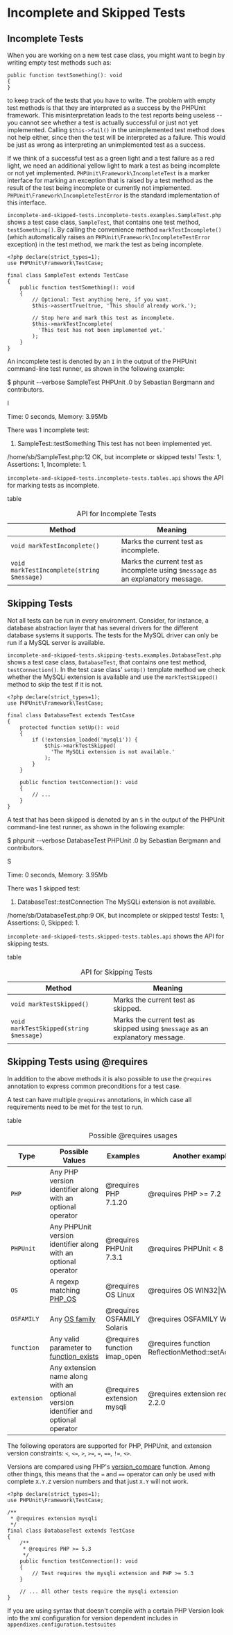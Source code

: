 Incomplete and Skipped Tests
============================

Incomplete Tests
----------------

When you are working on a new test case class, you might want to begin
by writing empty test methods such as:

    public function testSomething(): void
    {
    }

to keep track of the tests that you have to write. The problem with
empty test methods is that they are interpreted as a success by the
PHPUnit framework. This misinterpretation leads to the test reports
being useless -- you cannot see whether a test is actually successful or
just not yet implemented. Calling `$this->fail()` in the unimplemented
test method does not help either, since then the test will be
interpreted as a failure. This would be just as wrong as interpreting an
unimplemented test as a success.

If we think of a successful test as a green light and a test failure as
a red light, we need an additional yellow light to mark a test as being
incomplete or not yet implemented. `PHPUnit\Framework\IncompleteTest` is
a marker interface for marking an exception that is raised by a test
method as the result of the test being incomplete or currently not
implemented. `PHPUnit\Framework\IncompleteTestError` is the standard
implementation of this interface.

`incomplete-and-skipped-tests.incomplete-tests.examples.SampleTest.php`
shows a test case class, `SampleTest`, that contains one test method,
`testSomething()`. By calling the convenience method
`markTestIncomplete()` (which automatically raises an
`PHPUnit\Framework\IncompleteTestError` exception) in the test method,
we mark the test as being incomplete.

    <?php declare(strict_types=1);
    use PHPUnit\Framework\TestCase;

    final class SampleTest extends TestCase
    {
        public function testSomething(): void
        {
            // Optional: Test anything here, if you want.
            $this->assertTrue(true, 'This should already work.');

            // Stop here and mark this test as incomplete.
            $this->markTestIncomplete(
              'This test has not been implemented yet.'
            );
        }
    }

An incomplete test is denoted by an `I` in the output of the PHPUnit
command-line test runner, as shown in the following example:

$ phpunit --verbose SampleTest PHPUnit .0 by Sebastian Bergmann and
contributors.

I

Time: 0 seconds, Memory: 3.95Mb

There was 1 incomplete test:

1) SampleTest::testSomething This test has not been implemented yet.

/home/sb/SampleTest.php:12 OK, but incomplete or skipped tests! Tests:
1, Assertions: 1, Incomplete: 1.

`incomplete-and-skipped-tests.incomplete-tests.tables.api` shows the API
for marking tests as incomplete.

table

<table>
<caption>API for Incomplete Tests</caption>
<thead>
<tr class="header">
<th>Method</th>
<th>Meaning</th>
</tr>
</thead>
<tbody>
<tr class="odd">
<td><code>void markTestIncomplete()</code></td>
<td>Marks the current test as incomplete.</td>
</tr>
<tr class="even">
<td><code>void markTestIncomplete(string $message)</code></td>
<td>Marks the current test as incomplete using <code>$message</code> as an explanatory message.</td>
</tr>
</tbody>
</table>

Skipping Tests
--------------

Not all tests can be run in every environment. Consider, for instance, a
database abstraction layer that has several drivers for the different
database systems it supports. The tests for the MySQL driver can only be
run if a MySQL server is available.

`incomplete-and-skipped-tests.skipping-tests.examples.DatabaseTest.php`
shows a test case class, `DatabaseTest`, that contains one test method,
`testConnection()`. In the test case class' `setUp()` template method we
check whether the MySQLi extension is available and use the
`markTestSkipped()` method to skip the test if it is not.

    <?php declare(strict_types=1);
    use PHPUnit\Framework\TestCase;

    final class DatabaseTest extends TestCase
    {
        protected function setUp(): void
        {
            if (!extension_loaded('mysqli')) {
                $this->markTestSkipped(
                  'The MySQLi extension is not available.'
                );
            }
        }

        public function testConnection(): void
        {
            // ...
        }
    }

A test that has been skipped is denoted by an `S` in the output of the
PHPUnit command-line test runner, as shown in the following example:

$ phpunit --verbose DatabaseTest PHPUnit .0 by Sebastian Bergmann and
contributors.

S

Time: 0 seconds, Memory: 3.95Mb

There was 1 skipped test:

1) DatabaseTest::testConnection The MySQLi extension is not available.

/home/sb/DatabaseTest.php:9 OK, but incomplete or skipped tests! Tests:
1, Assertions: 0, Skipped: 1.

`incomplete-and-skipped-tests.skipped-tests.tables.api` shows the API
for skipping tests.

table

<table>
<caption>API for Skipping Tests</caption>
<thead>
<tr class="header">
<th>Method</th>
<th>Meaning</th>
</tr>
</thead>
<tbody>
<tr class="odd">
<td><code>void markTestSkipped()</code></td>
<td>Marks the current test as skipped.</td>
</tr>
<tr class="even">
<td><code>void markTestSkipped(string $message)</code></td>
<td>Marks the current test as skipped using <code>$message</code> as an explanatory message.</td>
</tr>
</tbody>
</table>

Skipping Tests using @requires
------------------------------

In addition to the above methods it is also possible to use the
`@requires` annotation to express common preconditions for a test case.

A test can have multiple `@requires` annotations, in which case all
requirements need to be met for the test to run.

table

<table>
<caption>Possible @requires usages</caption>
<thead>
<tr class="header">
<th>Type</th>
<th>Possible Values</th>
<th>Examples</th>
<th>Another example</th>
</tr>
</thead>
<tbody>
<tr class="odd">
<td><code>PHP</code></td>
<td>Any PHP version identifier along with an optional operator</td>
<td>@requires PHP 7.1.20</td>
<td>@requires PHP &gt;= 7.2</td>
</tr>
<tr class="even">
<td><code>PHPUnit</code></td>
<td>Any PHPUnit version identifier along with an optional operator</td>
<td>@requires PHPUnit 7.3.1</td>
<td>@requires PHPUnit &lt; 8</td>
</tr>
<tr class="odd">
<td><code>OS</code></td>
<td>A regexp matching <a href="https://www.php.net/manual/en/reserved.constants.php#constant.php-os">PHP_OS</a></td>
<td>@requires OS Linux</td>
<td>@requires OS WIN32|WINNT</td>
</tr>
<tr class="even">
<td><code>OSFAMILY</code></td>
<td>Any <a href="https://www.php.net/manual/en/reserved.constants.php#constant.php-os-family">OS family</a></td>
<td>@requires OSFAMILY Solaris</td>
<td>@requires OSFAMILY Windows</td>
</tr>
<tr class="odd">
<td><code>function</code></td>
<td>Any valid parameter to <a href="https://www.php.net/function_exists">function_exists</a></td>
<td>@requires function imap_open</td>
<td>@requires function ReflectionMethod::setAccessible</td>
</tr>
<tr class="even">
<td><code>extension</code></td>
<td>Any extension name along with an optional version identifier and optional operator</td>
<td>@requires extension mysqli</td>
<td>@requires extension redis &gt;= 2.2.0</td>
</tr>
</tbody>
</table>

The following operators are supported for PHP, PHPUnit, and extension
version constraints: `<`, `<=`, `>`, `>=`, `=`, `==`, `!=`, `<>`.

Versions are compared using PHP's
[version\_compare](https://www.php.net/version_compare) function. Among
other things, this means that the `=` and `==` operator can only be used
with complete `X.Y.Z` version numbers and that just `X.Y` will not work.

    <?php declare(strict_types=1);
    use PHPUnit\Framework\TestCase;

    /**
     * @requires extension mysqli
     */
    final class DatabaseTest extends TestCase
    {
        /**
         * @requires PHP >= 5.3
         */
        public function testConnection(): void
        {
            // Test requires the mysqli extension and PHP >= 5.3
        }

        // ... All other tests require the mysqli extension
    }

If you are using syntax that doesn't compile with a certain PHP Version
look into the xml configuration for version dependent includes in
`appendixes.configuration.testsuites`
